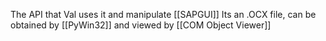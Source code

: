 The API that Val uses it and manipulate [[SAPGUI]] 
Its an .OCX file, can be obtained by [[PyWin32]] and viewed by [[COM Object Viewer]]
